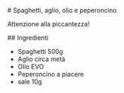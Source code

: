\# Spaghetti, aglio, olio e peperoncino



Attenzione alla piccantezza!



\## Ingredienti



* Spaghetti 500g
* Aglio circa metà
* Olio EVO
* Peperoncino a piacere
* sale 10g
